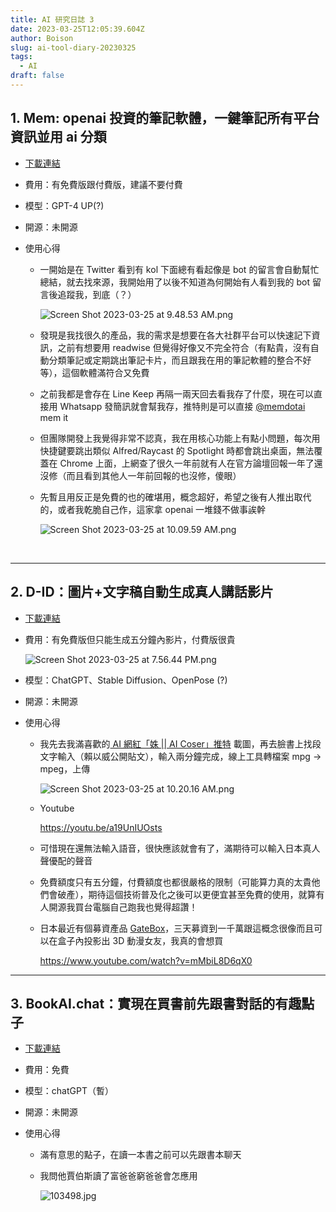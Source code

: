 ```yaml
---
title: AI 研究日誌 3
date: 2023-03-25T12:05:39.604Z
author: Boison
slug: ai-tool-diary-20230325
tags:
  - AI
draft: false
---
```

## 1. Mem: openai 投資的筆記軟體，一鍵筆記所有平台資訊並用 ai 分類

* [下載連結](https://mem.ai/)
* 費用：有免費版跟付費版，建議不要付費
* 模型：GPT-4  UP(?)
* 開源：未開源
* 使用心得

  * 一開始是在 Twitter 看到有 kol 下面總有看起像是 bot 的留言會自動幫忙總結，就去找來源，我開始用了以後不知道為何開始有人看到我的 bot 留言後追蹤我，到底（？）

    ![Screen Shot 2023-03-25 at 9.48.53 AM.png](/img/screen-shot-2023-03-25-at-9.48.53-am.png)
  * 發現是我找很久的產品，我的需求是想要在各大社群平台可以快速記下資訊，之前有想要用 readwise 但覺得好像又不完全符合（有點貴，沒有自動分類筆記或定期跳出筆記卡片，而且跟我在用的筆記軟體的整合不好等），這個軟體滿符合又免費
  * 之前我都是會存在 Line Keep 再隔一兩天回去看我存了什麼，現在可以直接用 Whatsapp 發簡訊就會幫我存，推特則是可以直接 [@memdotai](https://twitter.com/memdotai) mem it
  * 但團隊開發上我覺得非常不認真，我在用核心功能上有點小問題，每次用快捷鍵要跳出類似 Alfred/Raycast 的 Spotlight 時都會跳出桌面，無法覆蓋在 Chrome 上面，上網查了很久一年前就有人在官方論壇回報一年了還沒修（而且看到其他人一年前回報的也沒修，傻眼）
  * 先暫且用反正是免費的也的確堪用，概念超好，希望之後有人推出取代的，或者我乾脆自己作，這家拿 openai 一堆錢不做事誒幹

    ![Screen Shot 2023-03-25 at 10.09.59 AM.png](/img/screen-shot-2023-03-25-at-10.09.59-am.png)

&nbsp;

- - -

## 2. D-ID：圖片+文字稿自動生成真人講話影片

* [下載連結](https://studio.d-id.com/)
* 費用：有免費版但只能生成五分鐘內影片，付費版很貴

  ![Screen Shot 2023-03-25 at 7.56.44 PM.png](/img/screen-shot-2023-03-25-at-7.56.44-pm.png)
* 模型：ChatGPT、Stable Diffusion、OpenPose (?)
* 開源：未開源
* 使用心得

  * 我先去我滿喜歡的[ AI 網紅「姝 || AI Coser」推特](https://twitter.com/soshu00) 載圖，再去臉書上找段文字輸入（賴以威公開貼文），輸入兩分鐘完成，線上工具轉檔案 mpg → mpeg，上傳 

    ![Screen Shot 2023-03-25 at 10.20.16 AM.png](/img/screen-shot-2023-03-25-at-10.11.04-am.png)
  * Youtube

    <https://youtu.be/a19UnIUOsts>
  * 可惜現在還無法輸入語音，很快應該就會有了，滿期待可以輸入日本真人聲優配的聲音
  * 免費額度只有五分鐘，付費額度也都很嚴格的限制（可能算力真的太貴他們會破產），期待這個技術普及化之後可以更便宜甚至免費的使用，就算有人開源我買台電腦自己跑我也覺得超讚！
  * 日本最近有個募資產品 [GateBox](https://m.eprice.com.tw/tech/talk/1141/4913257/1/m/4913270)，三天募資到一千萬跟這概念很像而且可以在盒子內投影出 3D 動漫女友，我真的會想買

    <https://www.youtube.com/watch?v=mMbiL8D6qX0>

- - -

## 3. BookAI.chat：實現在買書前先跟書對話的有趣點子

* [下載連結](https://www.bookai.chat/)
* 費用：免費
* 模型：chatGPT（暫）
* 開源：未開源
* 使用心得

  * 滿有意思的點子，在讀一本書之前可以先跟書本聊天
  * 我問他賈伯斯讀了富爸爸窮爸爸會怎應用

    ![103498.jpg](/img/103498.jpg)

&nbsp;